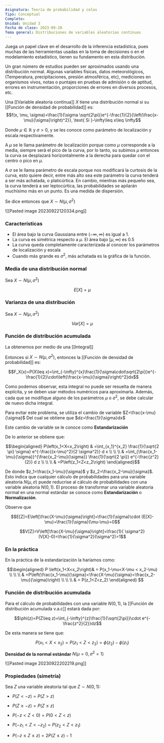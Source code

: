 ```yaml
---
Asignatura: Teoría de probabilidad y colas
Tipo: Conceptual
Completo: 
Unidad: Unidad 3
Fecha de clase: 2023-09-20
Tema general: Distribuciones de variables aleatorias contínuas
---
```


Juega un papel clave en el desarrollo de la inferencia estadística, pues muchas de las herramientas usadas en la toma de decisiones o en el modelamiento estadístico, tienen su fundamento en esta distribución.

Un gran número de estudios pueden ser aproximados usando una distribución normal. Algunas variables físicas, datos meteorológicos, (Temperatura, precipitaciones, presión atmosférica, etc), mediciones en organismos vivos, notas o puntajes en pruebas de admisión o de aptitud, errores en instrumentación, proporciones de errores en diversos procesos, etc. 

Una [[Variable aleatoria contínua]] $X$ tiene una distribución normal si su [[Función de densidad de probabilidad]] es:
$$f(x, \mu, \sigma)=\frac{1}{\sigma \sqrt{2\pi}}e^{-\frac{1}{2}{\left(\frac{x-\mu}{\sigma}\right)^2}}, \text{ Si }-\infty\leq x\leq \infty$$

Donde $\mu \in \mathbb R$ y $\sigma > 0$, y se les conoce como parámetro de localización y escala respectivamente. 

A $\mu$ se le llama parámetro de localización porque como $\mu$ corresponde a la media, siempre será el pico de la curva, por lo tanto, su subimos $\mu$ entonces la curva se desplazará horizontalmente a la derecha para quedar con el centro o pico en $\mu$.

A $\sigma$ se le llama parámetro de escala porque nos modificará la curtosis de la curva, esto quiere decir, entre más alto sea este parámetro la curva tenderá a ser más achatada, o platicúrtica. En cambio, mientras más pequeño sea, la curva tenderá a ser leptocúrtica, las probabilidades se apilarán muchísimo más en un punto. Es una medida de dispersión. 

Se dice entonces que $X \sim N(\mu, \sigma^2)$

![[Pasted image 20230922120334.png]]


### Características

- El área bajo la curva Gaussiana entre $(-\infty, \infty)$ es igual a 1.
- La curva es simétrica respecto a $\mu$. El área bajo $[\mu, \infty)$ es 0.5
- La curva queda completamente caracterizada al conocer los parámetros de localización y escala
- Cuando más grande es $\sigma^2$, más achatada es la gráfica de la función.

### Media de una distribución normal

Sea $X\sim N(\mu, \sigma^2)$

$$E[X]=\mu$$

### Varianza de una distribución

Sea $X\sim N(\mu, \sigma^2)$

$$Var[X]=\mu$$

### Función de distribución acumulada

La obtenemos por medio de una [[Integral]]

Entonces si $X\sim N(\mu, \sigma^2)$, entonces la [[Función de densidad de probabilidad]] es: 

$$F_X(x)=P(X\leq x)=\int_{-\infty}^{x}\frac{1}{\sigma\cdot\sqrt{2\pi}}e^{-\frac{1}{2}\cdot\left(\frac{x-\mu}{\sigma}\right)^2}dx$$

Como podemos observar, esta integral no puede ser resuelta de manera explícita, y se deben usar métodos numéricos para aproximarla. Además, cada que se modifique alguno de los parámetros $\mu$ o $\sigma^2$, se debe calcular de nuevo dicha integral.

Para evitar este problema, se utiliza el cambio de variable $Z=\frac{x-\mu}{\sigma}$
Del cual se obtiene que $dz=\frac{1}{\sigma}dx$

Este cambio de variable se le conoce como **Estandarización**

De lo anterior se obtiene que:

$$\begin{aligned}
P\left(x_1<X<x_2\right) & =\int_{x_1}^{x_2} \frac{1}{\sqrt{2 \pi} \sigma} e^{-\frac{(x-\mu)^2}{2 \sigma^2}} d x \\ \\ \\
& =\int_{\frac{x_1-\mu}{\sigma}}^{\frac{x_2-\mu}{\sigma}} \frac{1}{\sqrt{2 \pi}} e^{-\frac{z^2}{2}} d z \\ \\ \\
& =P\left(z_1<Z<z_2\right)
\end{aligned}$$

De donde $z_1=\frac{x_1-\mu}{\sigma}$  y $z_2=\frac{x_2-\mu}{\sigma}$. Esto indica que cualquier cálculo de probabilidades para una variable aleatoria $N(\mu, \sigma)$ puede reducrise al cálculo de probabilidades con una variable aleatoria $N(0, 1)$. El proceso de transformar una variable aleatoria normal en una normal estándar se conoce como **Estandarización** o **Normalización**.


Observe que 

$$E[Z]=E\left[\frac{X-\mu}{\sigma}\right]=\frac{1}{\sigma}\cdot (E[X]-\mu)=\frac{1}{\sigma}(\mu-\mu)=0$$

$$V[Z]=V\left[\frac{X-\mu}{\sigma}\right]=\frac{1}{ \sigma^2}(V[X]-0)=\frac{1}{\sigma^2}(\sigma^2)=1$$


### En la práctica

En la práctica de la estandarización la haríamos como:

$$\begin{aligned}
P \left(x_1<X<x_2\right)& = P(x_1-\mu<X-\mu < x_2-\mu) \\ \\ \\
& =P\left(\frac{x_1-\mu}{\sigma}<\frac{X-\mu}{\sigma}<\frac{x_2-\mu}{\sigma}\right) \\ \\ \\
& = P(z_1<Z<z_2)
\end{aligned}
$$

### Función de distribución acumulada

Para el cálculo de probabilidades con una variable $N(0,1)$, la [[Función de distribución acumulada v.a.c]] estará dada por:

$$\phi(z)=P(Z\leq z)=\int_{-\infty}^{z}\frac{1}{\sqrt{2\pi}}\cdot e^{-\frac{z^2}{2}}dz$$

De esta manera se tiene que:

$$P(x_1<X<x_2)=P(z_1<Z<z_2)=\phi (z_2)-\phi(z_1)$$

**Densidad de la normal estándar** $N(\mu=0, \sigma^2=1)$

![[Pasted image 20230922202219.png]]

### Propiedades (simetría)

Sea $Z$ una variable aleatoria tal que $Z\sim N(0,1)$:

- $P(Z<-z)=P(Z>z)$

- $P(Z\geq -z)=P(Z\leq z)$

- $P(-z<Z<0)=P(0<Z<z)$

- $P(-z_1<Z<-z_2)=P(z_2<Z<z_1)$

- $P(-z\leq Z \leq z)=2P(Z\leq z)-1$

